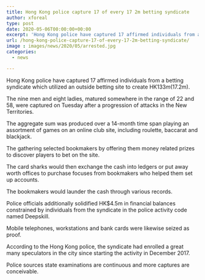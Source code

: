 ```yaml
---
title: Hong Kong police capture 17 of every 17 2m betting syndicate
author: xforeal 
type: post
date: 2020-05-06T00:00:00+00:00
excerpt: 'Hong Kong police have captured 17 affirmed individuals from a betting syndicate which utilized an outside betting site to create HK$133m ($17 '
url: /hong-kong-police-capture-17-of-every-17-2m-betting-syndicate/
image : images/news/2020/05/arrested.jpg
categories:
  - news

---
```

Hong Kong police have captured 17 affirmed individuals from a betting syndicate which utilized an outside betting site to create HK$133m ($17.2m). 

The nine men and eight ladies, matured somewhere in the range of 22 and 58, were captured on Tuesday after a progression of attacks in the New Territories. 

The aggregate sum was produced over a 14-month time span playing an assortment of games on an online club site, including roulette, baccarat and blackjack. 

The gathering selected bookmakers by offering them money related prizes to discover players to bet on the site. 

The card sharks would then exchange the cash into ledgers or put away worth offices to purchase focuses from bookmakers who helped them set up accounts. 

The bookmakers would launder the cash through various records. 

Police officials additionally solidified HK$4.5m in financial balances constrained by individuals from the syndicate in the police activity code named Deepskill. 

Mobile telephones, workstations and bank cards were likewise seized as proof. 

According to the Hong Kong police, the syndicate had enrolled a great many speculators in the city since starting the activity in December 2017. 

Police sources state examinations are continuous and more captures are conceivable.